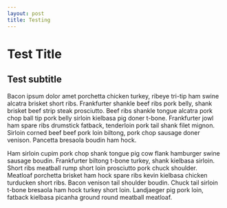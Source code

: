 ```yaml
---
layout: post
title: Testing 
---
```


# Test Title

## Test subtitle

Bacon ipsum dolor amet porchetta chicken turkey, ribeye tri-tip ham swine alcatra brisket short ribs. Frankfurter shankle beef ribs pork belly, shank brisket beef strip steak prosciutto. Beef ribs shankle tongue alcatra pork chop ball tip pork belly sirloin kielbasa pig doner t-bone. Frankfurter jowl ham spare ribs drumstick fatback, tenderloin pork tail shank filet mignon. Sirloin corned beef beef pork loin biltong, pork chop sausage doner venison. Pancetta bresaola boudin ham hock.

Ham sirloin cupim pork chop shank tongue pig cow flank hamburger swine sausage boudin. Frankfurter biltong t-bone turkey, shank kielbasa sirloin. Short ribs meatball rump short loin prosciutto pork chuck shoulder. Meatloaf porchetta brisket ham hock spare ribs kevin kielbasa chicken turducken short ribs. Bacon venison tail shoulder boudin. Chuck tail sirloin t-bone bresaola ham hock turkey short loin. Landjaeger pig pork loin, fatback kielbasa picanha ground round meatball meatloaf.
